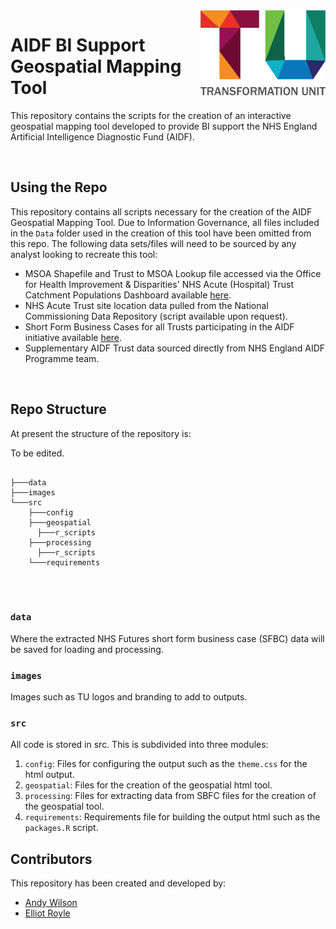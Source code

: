 <img src="images/TU_logo_large.png" alt="TU logo" width="200" align="right"/>

# AIDF BI Support Geospatial Mapping Tool

This repository contains the scripts for the creation of an interactive geospatial mapping tool developed to provide BI support the NHS England Artificial Intelligence Diagnostic Fund (AIDF).

<br/>

## Using the Repo

This repository contains all scripts necessary for the creation of the AIDF Geospatial Mapping Tool. Due to Information Governance, all files included in the `Data` folder used in the creation of this tool have been omitted from this repo. The following data sets/files will need to be sourced by any analyst looking to recreate this tool:

-   MSOA Shapefile and Trust to MSOA Lookup file accessed via the Office for Health Improvement & Disparities' NHS Acute (Hospital) Trust Catchment Populations Dashboard available [here](https://app.powerbi.com/view?r=eyJrIjoiODZmNGQ0YzItZDAwZi00MzFiLWE4NzAtMzVmNTUwMThmMTVlIiwidCI6ImVlNGUxNDk5LTRhMzUtNGIyZS1hZDQ3LTVmM2NmOWRlODY2NiIsImMiOjh9).
-   NHS Acute Trust site location data pulled from the National Commissioning Data Repository (script available upon request).
-   Short Form Business Cases for all Trusts participating in the AIDF initiative available [here](https://future.nhs.uk/NationalDiagnosticsProgramme/view?objectID=45347088).
-   Supplementary AIDF Trust data sourced directly from NHS England AIDF Programme team.


<br/>

## Repo Structure

At present the structure of the repository is:

To be edited.

``` plaintext

├───data
├───images
└───src
    ├───config
    ├───geospatial
      ├───r_scripts
    ├───processing
      ├───r_scripts
    └───requirements
    
```

<br/>

### `data`
Where the extracted NHS Futures short form business case (SFBC) data will be saved for loading and processing.

### `images`

Images such as TU logos and branding to add to outputs.

### `src`

All code is stored in src. This is subdivided into three modules:

1. `config`: Files for configuring the output such as the `theme.css` for the html output.
2. `geospatial`: Files for the creation of the geospatial html tool.
3. `processing`: Files for extracting data from SBFC files for the creation of the geospatial tool.
4. `requirements`: Requirements file for building the output html such as the `packages.R` script.

## Contributors

This repository has been created and developed by:

-   [Andy Wilson](https://github.com/ASW-Analyst)
-   [Elliot Royle](https://github.com/elliotroyle)

